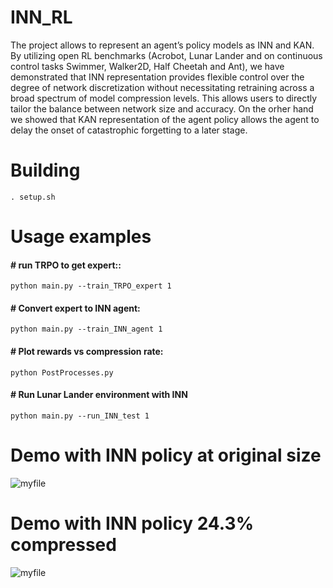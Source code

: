 # INN_RL

The project allows to represent an agent’s policy models as INN and KAN. By utilizing open
RL benchmarks (Acrobot, Lunar Lander and on continuous control tasks Swimmer, Walker2D, Half Cheetah and Ant), we have demonstrated that INN representation provides flexible control over the degree of network
discretization without necessitating retraining across a broad
spectrum of model compression levels. This allows users to
directly tailor the balance between network size and accuracy. On the orher hand we showed that KAN representation of the agent policy allows the agent to delay the onset of
catastrophic forgetting to a later stage.

# Building
```. setup.sh```

# Usage examples
#### # run TRPO to get expert::

```python main.py --train_TRPO_expert 1```

#### # Convert expert to INN agent:

```python main.py --train_INN_agent 1``` 

#### # Plot rewards vs compression rate:
```python PostProcesses.py```

#### # Run Lunar Lander environment with INN
```python main.py --run_INN_test 1```


# Demo with INN policy at original size
![myfile](Ant-v4_original.gif)

# Demo with INN policy 24.3\% compressed
![myfile](Ant-v4_24.3percentage_compressed.gif)
